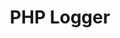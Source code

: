 ---
title: PHP Logger
project-url: https://github.com/vagnercsouza/logger
logo:
  logofile: php.svg
  orientation: vertical
shipping-summary:
  data-source: PHP code
shipping-tags:
  - log-shipper
---